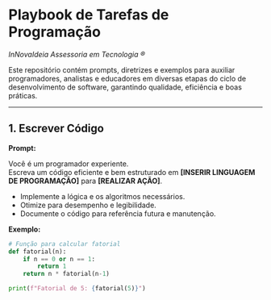 # **Playbook de Tarefas de Programação**  
_InNovaIdeia Assessoria em Tecnologia ®_

Este repositório contém prompts, diretrizes e exemplos para auxiliar programadores, analistas e educadores em diversas etapas do ciclo de desenvolvimento de software, garantindo qualidade, eficiência e boas práticas.

---

## **1. Escrever Código**

**Prompt:**

Você é um programador experiente.  
Escreva um código eficiente e bem estruturado em **[INSERIR LINGUAGEM DE PROGRAMAÇÃO]** para **[REALIZAR AÇÃO]**.

- Implemente a lógica e os algoritmos necessários.
- Otimize para desempenho e legibilidade.
- Documente o código para referência futura e manutenção.

**Exemplo:**

```python
# Função para calcular fatorial
def fatorial(n):
    if n == 0 or n == 1:
        return 1
    return n * fatorial(n-1)

print(f"Fatorial de 5: {fatorial(5)}")

